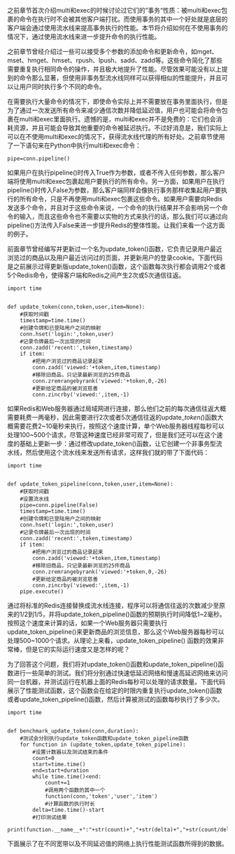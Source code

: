 之前章节首次介绍multi和exec的时候讨论过它们的”事务“性质：被multi和exec包裹的命令在执行时不会被其他客户端打扰。而使用事务的其中一个好处就是底层的客户端会通过使用流水线来提高事务执行的性能。本节将介绍如何在不使用事务的情况下，通过使用流水线来进一步提升命令的执行性能。

之前章节曾经介绍过一些可以接受多个参数的添加命令和更新命令，如mget、mset、hmget、hmset、rpush、lpush、sadd、zadd等。这些命令简化了那些需要重复执行相同命令的操作，并且极大地提升了性能。尽管效果可能没有以上提到的命令那么显著，但使用非事务型流水线同样可以获得相似的性能提升，并且可以让用户同时执行多个不同的命令。

在需要执行大量命令的情况下，即使命令实际上并不需要放在事务里面执行，但是为了通过一次发送所有命令来减少通信次数并降低延迟值，用户也可能会将命令包裹在multi和exec里面执行。遗憾的是，multi和exec并不是免费的：它们也会消耗资源，并且可能会导致其他重要的命令被延迟执行。不过好消息是，我们实际上可以在不使用multi和exec的情况下，获得流水线代理的所有好处。之前章节使用了一下语句来在Python中执行multi和exec命令：

```
pipe=conn.pipeline()
```

如果用户在执行pipeline\(\)时传入True作为参数，或者不传入任何参数，那么客户端将使用multi和exec包裹起用户要执行的所有命令。另一方面，如果用户在执行pipeline\(\)时传入False为参数，那么客户端同样会像执行事务那样收集起用户要执行的所有命令，只是不再使用multi和exec包裹这些命令。如果用户需要向Redis发送多个命令，并且对于这些命令来说，一个命令的执行结果并不会影响另一个命令的输入，而且这些命令也不需要以实物的方式来执行的话，那么我们可以通过向pipeline\(\)方法传入False来进一步提升Redis的整体性能。让我们来看一个这方面的例子。

前面章节曾经编写并更新过一个名为update\_token\(\)函数，它负责记录用户最近浏览过的商品以及用户最近访问过的页面，并更新用户的登录cookie。下面代码是之前展示过得更新版update\_token\(\)函数，这个函数每次执行都会调用2个或者5个Redis命令，使得客户端和Redis之间产生2次或5次通信往返。

```
import time


def update_token(conn,token,user,item=None):
    #获取时间戳
    timestamp=time.time()
    #创建令牌和已登陆用户之间的映射
    conn.hset('login:',token,user)
    #记录令牌最后一次出现的时间
    conn.zadd('recent:',token,timestamp)
    if item:
        #把用户浏览过的商品记录起来
        conn.zadd('viewed:'+token,item,timestamp)
        #移除旧商品，只记录最新浏览的25件商品
        conn.zremrangebyrank('viewed:'+token,0,-26)
        #更新给定商品的被浏览慈善
        conn.zincrby('viewed:',item,-1)
```

如果Redis和Web服务器通过局域网进行连接，那么他们之前的每次通信往返大概需要耗费一两毫秒，因此需要进行2次或者5次通信往返的update\__token\(_\)函数大概需要花费2~10毫秒来执行，按照这个速度计算，单个Web服务器线程每秒可以处理100~500个请求，尽管这种速度已经非常可观了，但是我们还可以在这个速度的基础上更新一步：通过修改update\_token\(\)函数，让它创建一个非事务型流水线，然后使用这个流水线来发送所有请求，这样我们就的带了下面代码：

```
import time


def update_token_pipeline(conn,token,user,item=None):
    #获取时间戳
    #设置流水线
    pipe=conn.pipeline(False)
    timestamp=time.time()
    #创建令牌和已登陆用户之间的映射
    conn.hset('login:',token,user)
    #记录令牌最后一次出现的时间
    conn.zadd('recent:',token,timestamp)
    if item:
        #把用户浏览过的商品记录起来
        conn.zadd('viewed:'+token,item,timestamp)
        #移除旧商品，只记录最新浏览的25件商品
        conn.zremrangebyrank('viewed:'+token,0,-26)
        #更新给定商品的被浏览慈善
        conn.zincrby('viewed:',item,-1)
    pipe.execute()
```

通过将标准的Redis连接替换成流水线连接，程序可以将通信往返的次数减少至原来的1/2到1/5，并将update\_token\_pipeline\(\)函数的预期执行时间降低1~2毫秒。按照这个速度来计算的话，如果一个Web服务器只需要执行update\_token\_pipeline\(\)来更新商品的浏览信息，那么这个Web服务器每秒可以处理500~1000个请求。从理论上来看，update\_token\_pipeline\(\) 函数的效果非常棒，但是它的实际运行速度又是怎样的呢？

为了回答这个问题，我们将对update\_token\(\)函数和update\_token\_pipeline\(\)函数进行一些简单的测试。我们将分别通过快速低延迟网络和慢速高延迟网络来访问同一台机器，并测试运行在机器上面的Redis每秒可以处理的请求数量。下面代码展示了性能测试函数，这个函数会在给定的时限内重复执行update\_token\(\)函数或者update\_token\_pipeline\(\)函数，然后计算被测试的函数每秒执行了多少次。

```
import time


def benchmark_update_token(conn,duration):
    #测试会分别执行update_token函数和update_token_pipeline函数
    for function in (update_token,update_token_pipeline):
        #设置计数器以及测试结束的条件
        count=0
        start=time.time()
        end=start+duration
        while time.time()<end:
            count+=1
            #调用两个函数的其中一个
            function(conn,'token','user','item')
            #计算函数的执行时长
        delta=time.time()-start
        #打印测试结果
        print(function.__name__+":"+str(count)+","+str(delta)+","+str(count/delta))
```

下面展示了在不同宽带以及不同延迟值的网络上执行性能测试函数所得到的数据。

